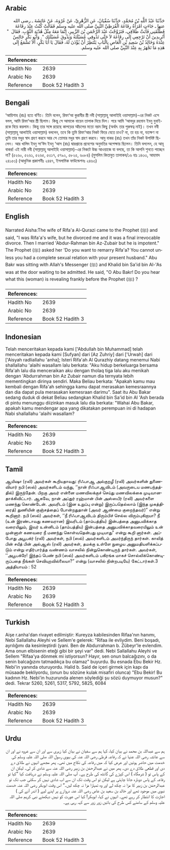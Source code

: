 ## Arabic


<div dir="rtl" lang="ar" style={{fontSize:'larger',backgroundColor:'#f8f9fa',padding:20}}>
حَدَّثَنَا عَبْدُ اللَّهِ بْنُ مُحَمَّدٍ، حَدَّثَنَا سُفْيَانُ، عَنِ الزُّهْرِيِّ، عَنْ عُرْوَةَ، عَنْ عَائِشَةَ ـ رضى الله عنها ـ جَاءَتِ امْرَأَةُ رِفَاعَةَ الْقُرَظِيِّ النَّبِيَّ صلى الله عليه وسلم فَقَالَتْ كُنْتُ عِنْدَ رِفَاعَةَ فَطَلَّقَنِي فَأَبَتَّ طَلاَقِي، فَتَزَوَّجْتُ عَبْدَ الرَّحْمَنِ بْنَ الزَّبِيرِ، إِنَّمَا مَعَهُ مِثْلُ هُدْبَةِ الثَّوْبِ‏.‏ فَقَالَ ‏ "‏ أَتُرِيدِينَ أَنْ تَرْجِعِي إِلَى رِفَاعَةَ لاَ حَتَّى تَذُوقِي عُسَيْلَتَهُ وَيَذُوقَ عُسَيْلَتَكِ ‏"‏‏.‏ وَأَبُو بَكْرٍ جَالِسٌ عِنْدَهُ وَخَالِدُ بْنُ سَعِيدِ بْنِ الْعَاصِ بِالْبَابِ يَنْتَظِرُ أَنْ يُؤْذَنَ لَهُ، فَقَالَ يَا أَبَا بَكْرٍ، أَلاَ تَسْمَعُ إِلَى هَذِهِ مَا تَجْهَرُ بِهِ عِنْدَ النَّبِيِّ صلى الله عليه وسلم‏.‏
</div>
<div style={{backgroundColor:'#f8f9fa',padding:20, marginBottom: 10}}><table> <thead> <tr> <th>References:</th> <th></th> </tr> </thead> <tbody><tr><td>Hadith No</td><td>2639</td></tr><tr><td>Arabic No</td><td>2639</td></tr><tr><td>Reference</td><td>Book 52 Hadith 3</td></tr></tbody></table></div>

## Bengali


<div dir="ltr" lang="bn" style={{fontSize:'larger',backgroundColor:'#f8f9fa',padding:20}}>
‘আয়িশাহ (রাঃ) হতে বর্ণিত। তিনি বলেন, রিফা‘আ কুরাযীর স্ত্রী নবী (সাল্লাল্লাহু আলাইহি ওয়াসাল্লাম)-এর নিকট এসে বলল, আমি রিফা‘আর স্ত্রী ছিলাম। কিন্তু সে আমাকে বায়েন তালাক দিয়ে দিল। পরে আমি ‘আবদুর রহমান ইবনু যুবাইরকে বিয়ে করলাম। কিন্তু তার সঙ্গে রয়েছে কাপড়ের আঁচলের মতো নরম কিছু (অর্থাৎ তার পুরুষত্ব নাই)। তখন নবী (সাল্লাল্লাহু আলাইহি ওয়াসাল্লাম) বললেন, তবে কি তুমি রিফা‘আর নিকট ফিরে যেতে চাও? না, তা হয় না, যতক্ষণ না তুমি তার মধুর স্বাদ গ্রহণ করবে আর সে তোমার মধুর স্বাদ গ্রহণ করবে। আবু বাকর (রাঃ) তখন তাঁর নিকট উপবিষ্ট ছিলেন। আর খালিদ ইবনু সা‘ঈদ ইবনু ‘আস (রাঃ) দ্বারপ্রান্তে প্রবেশের অনুমতির অপেক্ষায় ছিলেন। তিনি বললেন, হে আবূ বাকর! এই নারী নবী (সাল্লাল্লাহু আলাইহি ওয়াসাল্লাম)-এর নিকটে উচ্চ আওয়াজে যা বলছে, তা কি আপনি শুনতে পাচ্ছেন না? (৫২৬০, ৫২৬১, ৫২৬৫, ৫৩১৭, ৫৭৯২, ৫৮২৫, ৬০৮৪) (মুসলিম কিতাবুত তালাকব/১৬ হাঃ ১৪৩৩, আহমাদ ২৪১৫৩) (আধুনিক প্রকাশনীঃ ২৪৪৭, ইসলামিক ফাউন্ডেশনঃ ২৪৬৩)
</div>
<div style={{backgroundColor:'#f8f9fa',padding:20, marginBottom: 10}}><table> <thead> <tr> <th>References:</th> <th></th> </tr> </thead> <tbody><tr><td>Hadith No</td><td>2639</td></tr><tr><td>Arabic No</td><td>2639</td></tr><tr><td>Reference</td><td>Book 52 Hadith 3</td></tr></tbody></table></div>

## English


<div dir="ltr" lang="en" style={{fontSize:'larger',backgroundColor:'#f8f9fa',padding:20}}>
Narrated Aisha:The wife of Rifa'a Al-Qurazi came to the Prophet (ﷺ) and said, "I was Rifa'a's wife, but he divorced me and it was a final irrevocable divorce. Then I married 'Abdur-Rahman bin Az-Zubair but he is impotent." The Prophet (ﷺ) asked her 'Do you want to remarry Rifa'a? You cannot unless you had a complete sexual relation with your present husband." Abu Bakr was sitting with Allah's Messenger (ﷺ) and Khalid bin Sa'id bin Al-'As was at the door waiting to be admitted. He said, "O Abu Bakr! Do you hear what this (woman) is revealing frankly before the Prophet (ﷺ) ?
</div>
<div style={{backgroundColor:'#f8f9fa',padding:20, marginBottom: 10}}><table> <thead> <tr> <th>References:</th> <th></th> </tr> </thead> <tbody><tr><td>Hadith No</td><td>2639</td></tr><tr><td>Arabic No</td><td>2639</td></tr><tr><td>Reference</td><td>Book 52 Hadith 3</td></tr></tbody></table></div>

## Indonesian


<div dir="ltr" lang="id" style={{fontSize:'larger',backgroundColor:'#f8f9fa',padding:20}}>
Telah menceritakan kepada kami ['Abdullah bin Muhammad] telah menceritakan kepada kami [Sufyan] dari [Az Zuhriy] dari ['Urwah] dari ['Aisyah radliallahu 'anha]; Isteri Rifa'ah Al Qurazhiy datang menemui Nabi shallallahu 'alaihi wasallam lalu berkata: "Aku hidup berkeluarga bersama Rifa'ah lalu dia menceraikan aku dengan tholaq tiga lalu aku menikah dengan 'Abdurrahman bin Az Zubair namun dia ternyata lebih mementingkan dirinya sendiri. Maka Beliau berkata: "Apakah kamu mau kembali dengan Rifa'ah sehingga kamu dapat merasakan kemesraannya dan dia dapat pula merasakan kemesraan darimu". Saat itu Abu Bakar sedang duduk di dekat Beliau sedangkan Khalid bin Sa'id bin Al 'Ash berada di pintu menunggu diizinkan masuk lalu dia berkata: "Wahai Abu Bakar, apakah kamu mendengar apa yang dikatakan perempuan ini di hadapan Nabi shallallahu 'alaihi wasallam?
</div>
<div style={{backgroundColor:'#f8f9fa',padding:20, marginBottom: 10}}><table> <thead> <tr> <th>References:</th> <th></th> </tr> </thead> <tbody><tr><td>Hadith No</td><td>2639</td></tr><tr><td>Arabic No</td><td>2639</td></tr><tr><td>Reference</td><td>Book 52 Hadith 3</td></tr></tbody></table></div>

## Tamil


<div dir="ltr" lang="ta" style={{fontSize:'larger',backgroundColor:'#f8f9fa',padding:20}}>
ஆயிஷா (ரலி) அவர்கள் கூறியதாவது: ரிஃபாஆ அல்குறழீ (ரலி) அவர்களின் துணைவியார் நபி (ஸல்) அவர்களிடம் வந்து, ‘‘நான் ரிஃபாஆவிடம் (அவருடைய மணபந்தத்தில்) இருந்தேன். பிறகு அவர் என்னை மணவிலக்குச் செய்து மணவிலக்கை முடிவானதாக்கிவிட்டார். ஆகவே, நான் அப்துர் ரஹ்மான் பின் அஸ்ஸபீர் (ரலி) அவர்களை மணந்து கொண்டேன். அவரிடம் (இன உறுப்பு என்று) இருப்பதெல்லாம் (இந்த முகத்திரைத்) துணியின் குஞ்சத்தைப் போன்றதுதான் (அவர் ஆண்மை குறைந்தவர்)” என்று கூறினார். நபி (ஸல்) அவர்கள், ‘‘நீ ரிஃபாஆவிடம் திரும்பிச் செல்ல விரும்புகிறாயா? நீ (உன் இரண்டாவது கணவரான) இவரிடம் (தாம்பத்திய) இன்பத்தை அனுபவிக்காத வரையிலும், இவர் உன்னிடம் (தாம்பத்திய) இன்பத்தை அனுபவிக்காதவரையிலும் உன் முன்னாள் கணவரை நீ மணந்து கொள்வதென்பது முடியாது” என்று கூறி னார்கள். அப்போது அபூபக்ர் (ரலி) அவர்கள், நபி (ஸல்) அவர்களிடம் அமர்ந்திருந் தார்கள். காலித் பின் சயீத் பின் அல்ஆஸ் (ரலி) அவர்கள், தமக்கு உள்ளே நுழைய அனுமதியளிக்கப்படும் என்று எதிர்பார்த்த வண்ணம் வாசலில் நின்றுகொண்டிருந் தார்கள். அவர்கள், ‘‘அபூபக்ரே! இந்தப் பெண் நபி (ஸல்) அவர்களிடம் பகிரங்க மாகச் சொல்லிக்கொண்டிருப்பதை நீங்கள் செவியுறவில்லையா?” என்று (வாசலில் நின்றபடியே) கேட்டார்கள்.3 அத்தியாயம் : 52
</div>
<div style={{backgroundColor:'#f8f9fa',padding:20, marginBottom: 10}}><table> <thead> <tr> <th>References:</th> <th></th> </tr> </thead> <tbody><tr><td>Hadith No</td><td>2639</td></tr><tr><td>Arabic No</td><td>2639</td></tr><tr><td>Reference</td><td>Book 52 Hadith 3</td></tr></tbody></table></div>

## Turkish


<div dir="ltr" lang="tr" style={{fontSize:'larger',backgroundColor:'#f8f9fa',padding:20}}>
Aişe r.anha'dan rivayet edilmiştir: Kureyza kabilesinden Rifaa'nın hanımı, Nebi Sallallahu Aleyhi ve Sellem'e gelerek: "Rifaa ile evliydim. Beni boşadı, ayrılığımı da kesinleştirdi (yani. Ben de Abdurrahman b. Zübeyr'le evlendim. Ama onun elbisenin eteği gibi bir şeyi var" dedi. Nebi Sallallahu Aleyhi ve Sellem "Rifaa'ya dönmek mi istiyorsun? Hayır, sen onun balcağızını, o da senin balcağızını tatmadıkça bu olamaz" buyurdu. Bu esnada Ebu Bekir Hz. Nebi'in yanında oturuyordu. Halid b. Said de içeri girmek için kapı da müsaade bekliyordu, (onun bu sözüne kulak misafiri olunca) "Ebu Bekir! Bu kadının Hz. Nebi'in huzurunda alenen söylediği şu sözü duymuyor musun?" dedi. Tekrar 5260, 5261, 5317, 5792, 5825, 6084
</div>
<div style={{backgroundColor:'#f8f9fa',padding:20, marginBottom: 10}}><table> <thead> <tr> <th>References:</th> <th></th> </tr> </thead> <tbody><tr><td>Hadith No</td><td>2639</td></tr><tr><td>Arabic No</td><td>2639</td></tr><tr><td>Reference</td><td>Book 52 Hadith 3</td></tr></tbody></table></div>

## Urdu


<div dir="rtl" lang="ur" style={{fontSize:'larger',backgroundColor:'#f8f9fa',padding:20}}>
ہم سے عبداللہ بن محمد نے بیان کیا، کہا ہم سے سفیان نے بیان کیا زہری سے اور ان سے عروہ نے اور ان سے عائشہ رضی اللہ عنہا نے کہ رفاعہ قرظی رضی اللہ عنہ کی بیوی رسول اللہ صلی اللہ علیہ وسلم کی خدمت میں حاضر ہوئیں اور عرض کیا کہ میں رفاعہ کی نکاح میں تھی۔ پھر مجھے انہوں نے طلاق دے دی اور قطعی طلاق دے دی۔ پھر میں نے عبدالرحمٰن بن زبیر رضی اللہ عنہ سے شادی کر لی۔ لیکن ان کے پاس تو ( شرمگاہ ) اس کپڑے کی گانٹھ کی طرح ہے۔ آپ صلی اللہ علیہ وسلم نے دریافت کیا ”کیا تو رفاعہ کے پاس دوبارہ جانا چاہتی ہے لیکن تو اس وقت تک ان سے اب شادی نہیں کر سکتی جب تک تو عبدالرحمٰن بن زبیر کا مزا نہ چکھ لے اور وہ تمہارا مزا نہ چکھ لیں۔“ اس وقت ابوبکر رضی اللہ عنہ خدمت نبوی میں موجود تھے اور خالد بن سعید بن عاص رضی اللہ عنہ دروازے پر اپنے لیے ( اندر آنے کی ) اجازت کا انتظار کر رہے تھے۔ انہوں نے کہا، ابوبکر! کیا اس عورت کو نہیں دیکھتے نبی کریم صلی اللہ علیہ وسلم کے سامنے کس طرح کی باتیں زور زور سے کہہ رہی ہے۔
</div>
<div style={{backgroundColor:'#f8f9fa',padding:20, marginBottom: 10}}><table> <thead> <tr> <th>References:</th> <th></th> </tr> </thead> <tbody><tr><td>Hadith No</td><td>2639</td></tr><tr><td>Arabic No</td><td>2639</td></tr><tr><td>Reference</td><td>Book 52 Hadith 3</td></tr></tbody></table></div>
